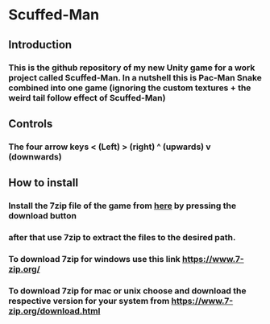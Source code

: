# Scuffed-Man

## Introduction
### This is the github repository of my new Unity game for a work project called Scuffed-Man. In a nutshell this is Pac-Man Snake combined into one game (ignoring the custom textures + the weird tail follow effect of Scuffed-Man)

## Controls 
### The four arrow keys < (Left) > (right) ^ (upwards) v (downwards)

## How to install
### Install the 7zip file of the game from [here](https://github.com/dlanaras/scuffed-man/blob/newMain/Zips/devVersion/devZips/Scuffed-Man_x86_v1.0.7z) by pressing the download button
### after that use 7zip to extract the files to the desired path.
    
### To download 7zip for windows use this link https://www.7-zip.org/
### To download 7zip for mac or unix choose and download the respective version for your system from https://www.7-zip.org/download.html
